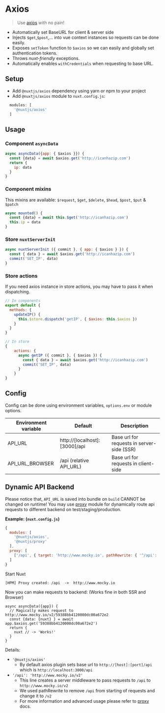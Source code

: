 # Axios
> Use [axios](https://github.com/mzabriskie/axios) with no pain! 

- Automatically set BaseURL for client & server side
- Injects `$get`,`$post`,... into vue context instances so requests can be done easily.
- Exposes `setToken` function to `$axios` so we can easily and globally set authentication tokens.
- Throws *nuxt-friendly* exceptions.
- Automatically enables `withCredentials` when requesting to base URL.

## Setup
- Add `@nuxtjs/axios` dependency using yarn or npm to your project
- Add `@nuxtjs/axios` module to `nuxt.config.js`:
```js
  modules: [
    '@nuxtjs/axios'
  ]
````

## Usage

### Component `asyncData`
```js
async asyncData({app: { $axios }}) {
  const {data} = await $axios.get('http://icanhazip.com')
  return {
    ip: data
  }
}
```

### Component mixins
This mixins are available: `$request`, `$get`, `$delete`, `$head`, `$post`, `$put` & `$patch`

```js
async mounted() {
  const {data} = await this.$get('http://icanhazip.com')
  this.ip = data
}
```

### Store `nuxtServerInit`
```js
async nuxtServerInit ({ commit }, { app: { $axios } }) {
  const { data } = await $axios.get('http://icanhazip.com')
  commit('SET_IP', data)
}
```

### Store actions
If you need axios instance in store actions, you may have to pass it when dispatching.

```js
// In components
export default {
  methods: {
    updateIP() {
      this.$store.dispatch('getIP', { $axios: this.$axios })
    }  
  }
}

// In store
{
    actions: {
      async getIP ({ commit }, { $axios }) {
        const { data } = await $axios.get('http://icanhazip.com')
        commit('SET_IP', data)
      }
    }
}
```

## Config
Config can be done using environment variables, `options.env` or module options.

Environment variable | Default                         | Description
---------------------|---------------------------------|--------------------------------------------
API_URL              | http://[localhost]:[3000]/api   | Base url for requests in server-side (SSR)
API_URL_BROWSER      | /api (relative API_URL)         | Base url for requests in client-side

## Dynamic API Backend
Please notice that, `API_URL` is saved into bundle on `build` CANNOT be changed
on runtime! You may use [proxy](../proxy) module for dynamically route api requests to different backend on test/staging/production.

**Example: (`nuxt.config.js`)**

```js
{
  modules: [
    '@nuxtjs/axios', 
    '@nuxtjs/proxy'
  ],
  proxy: [
    ['/api', { target: 'http://www.mocky.io', pathRewrite: { '^/api': '/v2' } }]
  ]
}
```

Start Nuxt
```
[HPM] Proxy created: /api  ->  http://www.mocky.io
```

Now you can make requests to backend: (Works fine in both SSR and Browser)
```
async asyncData({app}) {
  // Magically makes request to http://www.mocky.io/v2/59388bb4120000dc00a672e2
  const {data: {nuxt} } = await app.$axios.get('59388bb4120000dc00a672e2')
  return {
    nuxt // -> 'Works!'
  }
}
```

Details:
- `'@nuxtjs/axios'`    
  - By default axios plugin sets base url to `http://[host]:[port]/api` which is `http://localhost:3000/api`
- `'/api': 'http://www.mocky.io/v2'` 
  - This line creates a server middleware to pass requests to `/api` to `http://www.mocky.io/v2`
  - We used pathRewrite to remove `/api` from starting of requests and change it to `/v2`
  - For more information and advanced usage please refer to [proxy](../proxy) docs.
